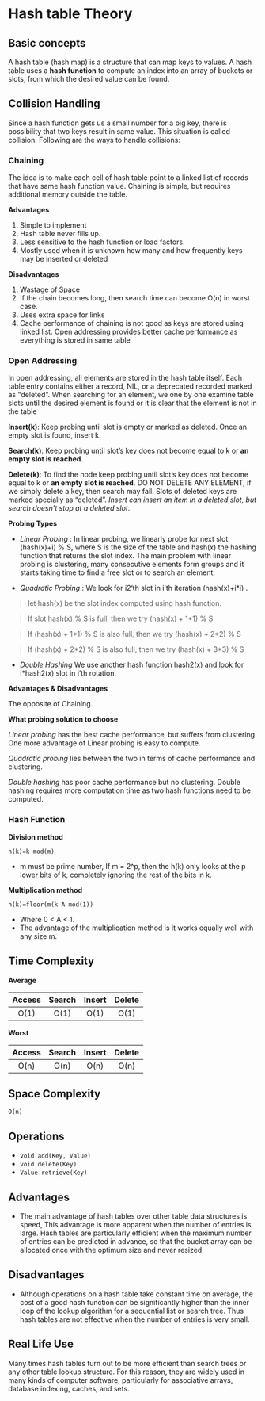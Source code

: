 # Hash table Theory

## Basic concepts

A hash table (hash map) is a structure that can map keys to values.
A hash table uses a **hash function** to compute an index into an array of buckets or slots, from which the desired value can be found.

## Collision Handling

Since a hash function gets us a small number for a big key, there is possibility that two keys result in same value.
This situation is called collision. Following are the ways to handle collisions:

### Chaining

The idea is to make each cell of hash table point to a linked list of records that have same hash function value.
Chaining is simple, but requires additional memory outside the table.

**Advantages**

1. Simple to implement
2. Hash table never fills up.
3. Less sensitive to the hash function or load factors.
4. Mostly used when it is unknown how many and how frequently keys may be inserted or deleted

**Disadvantages**

1. Wastage of Space
2. If the chain becomes long, then search time can become O(n) in worst case.
3. Uses extra space for links
4. Cache performance of chaining is not good as keys are stored using linked list.
Open addressing provides better cache performance as everything is stored in same table


### Open Addressing

In open addressing, all elements are stored in the hash table itself.
Each table entry contains either a record, NIL, or a deprecated recorded marked as "deleted".
When searching for an element, we one by one examine table slots until the desired element is found
or it is clear that the element is not in the table

**Insert(k)**: Keep probing until slot is empty or marked as deleted.
Once an empty slot is found, insert k.

**Search(k)**: Keep probing until slot’s key does not become equal to k or **an empty slot is reached**.

**Delete(k)**: To find the node keep probing until slot’s key does not become equal to k or **an empty slot is reached**.
DO NOT DELETE ANY ELEMENT, if we simply delete a key, then search may fail. Slots of deleted keys are marked specially as “deleted”.
*Insert can insert an item in a deleted slot, but search doesn’t stop at a deleted slot*.

**Probing Types**

- *Linear Probing* : In linear probing, we linearly probe for next slot. (hash(x)+i) % S, where S is the size of the table and hash(x) the hashing
function that returns the slot index.
The main problem with linear probing is clustering, many consecutive elements form groups and it starts taking time to find a free slot or to search an element.

- *Quadratic Probing* :  We look for i2‘th slot in i’th iteration (hash(x)+i\*i) .

> let hash(x) be the slot index computed using hash function.

> If slot hash(x) % S is full, then we try (hash(x) + 1\*1) % S

> If (hash(x) + 1\*1) % S is also full, then we try (hash(x) + 2\*2) % S

> If (hash(x) + 2\*2) % S is also full, then we try (hash(x) + 3\*3) % S

- *Double Hashing* We use another hash function hash2(x) and look for i\*hash2(x) slot in i’th rotation.

**Advantages & Disadvantages**

The opposite of Chaining.

**What probing solution to choose**

*Linear probing* has the best cache performance, but suffers from clustering.
One more advantage of Linear probing is easy to compute.

*Quadratic probing* lies between the two in terms of cache performance and clustering.

*Double hashing* has poor cache performance but no clustering. Double hashing requires more computation time as two hash functions need to be computed.

### Hash Function
**Division method**

`h(k)=k mod(m)` 

- m must be prime number, If m = 2^p, then the h(k) only looks at the p lower bits of k, completely ignoring the rest of the bits in k.


**Multiplication method**

`h(k)=floor(m(k A mod(1))` 

- Where 0 < A < 1.
- The advantage of the multiplication method is it works equally well with any size m.

## Time Complexity

**Average**

| Access | Search | Insert | Delete |
|:-------:|:-------:|:-------:|:-------:|
| O(1) | O(1) | O(1) | O(1) |

**Worst**

| Access | Search | Insert | Delete |
|:-------:|:-------:|:-------:|:-------:|
| O(n) | O(n) | O(n) | O(n) |


## Space Complexity
`O(n)`

## Operations
- `void add(Key, Value)`
- `void delete(Key)`
- `Value retrieve(Key)`


## Advantages

- The main advantage of hash tables over other table data structures is speed,
This advantage is more apparent when the number of entries is large.
Hash tables are particularly efficient when the maximum number of entries can be predicted in advance,
so that the bucket array can be allocated once with the optimum size and never resized.


## Disadvantages

- Although operations on a hash table take constant time on average,
the cost of a good hash function can be significantly higher than the inner loop of the lookup algorithm for a sequential list or search tree.
Thus hash tables are not effective when the number of entries is very small.

## Real Life Use

Many times hash tables turn out to be more efficient than search trees or any other table lookup structure.
For this reason, they are widely used in many kinds of computer software, particularly for associative arrays,
database indexing, caches, and sets.
